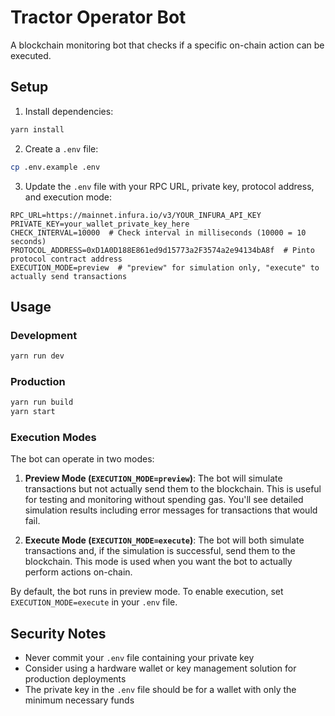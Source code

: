# Tractor Operator Bot

A blockchain monitoring bot that checks if a specific on-chain action can be executed.

## Setup

1. Install dependencies:
```bash
yarn install
```

2. Create a `.env` file:
```bash
cp .env.example .env
```

3. Update the `.env` file with your RPC URL, private key, protocol address, and execution mode:
```
RPC_URL=https://mainnet.infura.io/v3/YOUR_INFURA_API_KEY
PRIVATE_KEY=your_wallet_private_key_here
CHECK_INTERVAL=10000  # Check interval in milliseconds (10000 = 10 seconds)
PROTOCOL_ADDRESS=0xD1A0D188E861ed9d15773a2F3574a2e94134bA8f  # Pinto protocol contract address
EXECUTION_MODE=preview  # "preview" for simulation only, "execute" to actually send transactions
```

## Usage

### Development
```bash
yarn run dev
```

### Production
```bash
yarn run build
yarn start
```

### Execution Modes

The bot can operate in two modes:

1. **Preview Mode (`EXECUTION_MODE=preview`)**: The bot will simulate transactions but not actually send them to the blockchain. This is useful for testing and monitoring without spending gas. You'll see detailed simulation results including error messages for transactions that would fail.

2. **Execute Mode (`EXECUTION_MODE=execute`)**: The bot will both simulate transactions and, if the simulation is successful, send them to the blockchain. This mode is used when you want the bot to actually perform actions on-chain.

By default, the bot runs in preview mode. To enable execution, set `EXECUTION_MODE=execute` in your `.env` file.

## Security Notes

- Never commit your `.env` file containing your private key
- Consider using a hardware wallet or key management solution for production deployments
- The private key in the `.env` file should be for a wallet with only the minimum necessary funds 

